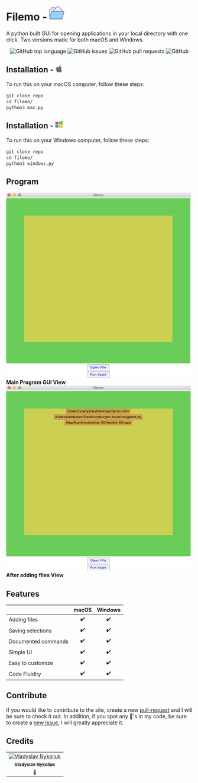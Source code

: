 
# Filemo - <img src="images/file.png" height="40" width="40" />

A python built GUI for opening applications in your local directory with one click. Two versions made for both macOS and Windows.

<p align="center">
  <img alt="GitHub top language" src="https://img.shields.io/github/languages/top/vladyslavnUA/filemo">
  <img alt="GitHub issues" src="https://img.shields.io/github/issues/vladyslavnUA/filemo">
  <img alt="GitHub pull requests" src="https://img.shields.io/github/issues-pr/vladyslavnUA/filemo">
  <img alt="GitHub" src="https://img.shields.io/github/license/vladyslavnUA/filemo?logo=MIT">
 </p>

## Installation - <img src="images/a.png" height="20" width="20" />
To run this on your macOS computer, follow these steps:
```
git clone repo
cd filemo/
python3 mac.py
```

## Installation - <img src="images/w.png" height="20" width="20" />
To run this on your Windows computer, follow these steps:
```
git clone repo
cd filemo/
python3 windows.py
```

## Program
<img src="images/main.png" height="500" width="500" />
<b> Main Program GUI View </b>

<br />
<img src="images/files.png" height="500" width="500" />
<b> After adding files View </b>
<br />

## Features

|                            | macOS  | Windows |
| -------------------------- | :----------------: | :-------------: |
| Adding files           |         ✔️         |        ✔️        |
| Saving selections             |         ✔️         |        ✔️        |
| Documented commands        |         ✔️         |        ✔️        |
| Simple UI |         ✔️         |        ✔️        |
| Easy to customize          |         ✔️         |        ✔️        |
| Code Fluidity          |         ✔️         |        ✔️        |

## Contribute
If you would like to contribute to the site, create a new [pull-request](https://github.com/vladyslavnUA/filemo/pulls) and I will be sure to check it out. In addition, if you spot any 🐞's in my code, be sure to create a [new issue](https://github.com/vladyslavnUA/filemo/issues/new), I will greatly appreciate it.

## Credits
<table>
  <tr>
    <td align="center"><a href="https://github.com/vladyslavnUA"><img src="https://avatars0.githubusercontent.com/u/37787869?v=4" alt="Vladyslav Nykoliuk" width="85px;"/><br><sub><b>Vladyslav Nykoliuk</b><br>🐻</td>
  </tr>
</table>
